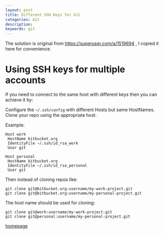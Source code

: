 ```yaml
---
layout: post
title: Different SSH Keys for Git
categories: Git
description: 
keywords: git
---
```


The solution is original from https://superuser.com/a/1519694 , I copied it here for convenience.

# Using SSH keys for multiple accounts

If you need to connect to the same host with different keys then you can achieve it by:

Configure the ```~/.ssh/config``` with different Hosts but same HostNames.
Clone your repo using the appropriate host.

Example:

```
Host work
 HostName bitbucket.org
 IdentityFile ~/.ssh/id_rsa_work
 User git

Host personal
 HostName bitbucket.org
 IdentityFile ~/.ssh/id_rsa_personal
 User git
```

Then instead of cloning repos like:

```
git clone git@bitbucket.org:username/my-work-project.git
git clone git@bitbucket.org:username/my-personal-project.git
```

The host name should be used for cloning:

```
git clone git@work:username/my-work-project.git
git clone git@personal:username/my-personal-project.git
```

[homepage](/)
